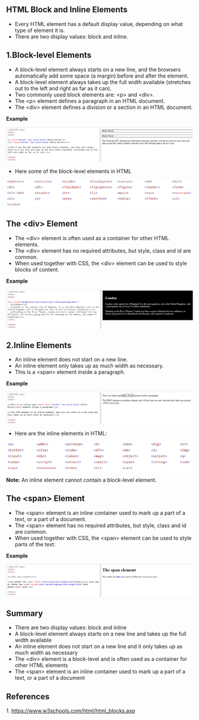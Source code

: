 ## HTML Block and Inline Elements

-   Every HTML element has a default display value, depending on what type of element it is.
-   There are two display values: block and inline.

## 1.Block-level Elements

-   A block-level element always starts on a new line, and the browsers automatically add some space (a margin) before and after the element.
-   A block-level element always takes up the full width available (stretches out to the left and right as far as it can).
-   Two commonly used block elements are: \<p\> and \<div\>.
-   The \<p\> element defines a paragraph in an HTML document.
-   The \<div\> element defines a division or a section in an HTML document.

**Example**

![](media/e3a6a34ed3fc80986452422e8fd51bac.png)

-   Here some of the block-level elements in HTML

![](media/fc4e3ca22033693cca835149a11309e9.png)

## The \<div\> Element

-   The \<div\> element is often used as a container for other HTML elements.
-   The \<div\> element has no required attributes, but style, class and id are common.
-   When used together with CSS, the \<div\> element can be used to style blocks of content.

**Example**

![](media/47d9ecc416bb4b0300a0f2521bcd08a3.png)

## 2.Inline Elements

-   An inline element does not start on a new line.
-   An inline element only takes up as much width as necessary.
-   This is a \<span\> element inside a paragraph.

**Example**

![](media/1e25e9df9ac92b54ccbd7ce33a4bf851.png)

-   Here are the inline elements in HTML:

![](media/570c127758c94a397de34dd32c58f520.png)

**Note:** An inline element cannot contain a block-level element.

## The \<span\> Element

-   The \<span\> element is an inline container used to mark up a part of a text, or a part of a document.
-   The \<span\> element has no required attributes, but style, class and id are common.
-   When used together with CSS, the \<span\> element can be used to style parts of the text:

**Example**

![](media/a15d3579c6850316e2ad49ee4704edd1.png)

## Summary

-   There are two display values: block and inline
-   A block-level element always starts on a new line and takes up the full width available
-   An inline element does not start on a new line and it only takes up as much width as necessary
-   The \<div\> element is a block-level and is often used as a container for other HTML elements
-   The \<span\> element is an inline container used to mark up a part of a text, or a part of a document

## References

1\. https://www.w3schools.com/html/html_blocks.asp
